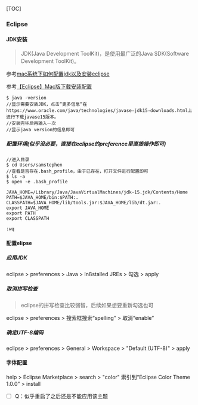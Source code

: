 [TOC]

### Eclipse

#### JDK安装

> JDK(Java Development ToolKit)，是使用最广泛的Java SDK(Software Development ToolKit)。

参考[mac系统下如何配置jdk以及安装eclipse](https://blog.csdn.net/weixin_40318474/article/details/82455833)

参考[【Eclipse】Mac版下载安装配置](https://blog.csdn.net/hutuyaoniexi/article/details/94300592)

```shell
$ java -version
//显示需要安装JDK，点击“更多信息“在https://www.oracle.com/java/technologies/javase-jdk15-downloads.html上进行下载javase15版本。
//安装完毕后再输入一次
//显示java version的信息即可
```

##### 配置环境(似乎没必要，直接在eclipse的preference里直接操作即可)

```shell
//进入目录
$ cd Users/samstephen 
//查看是否存在.bash_profile，由于已存在，打开文件进行配置即可
$ ls -a
$ open -e .bash_profile
```

```shell
JAVA_HOME=/Library/Java/JavaVirtualMachines/jdk-15.jdk/Contents/Home
PATH=$JAVA_HOME/bin:$PATH:.
CLASSPATH=$JAVA_HOME/lib/tools.jar:$JAVA_HOME/lib/dt.jar:.
export JAVA_HOME
export PATH
export CLASSPATH
```

```shell
:wq
```

#### 配置elipse

##### 应用JDK

eclipse > preferences > Java > Inßstalled JREs > 勾选 > apply

##### 取消拼写检查

> eclipse的拼写检查比较弱智，后续如果想要重新勾选也可

eclipse > preferences > 搜索框搜索“spelling” > 取消“enable”

##### 确定UTF-8编码

eclipse > preferences > General > Workspace > "Default (UTF-8)" > apply

#### 字体配置

help > Eclipse Marketplace > search > "color" 索引到“Eclipse Color Theme 1.0.0” > install

- [ ] Q：似乎重启了之后还是不能应用该主题

